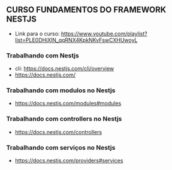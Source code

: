 ## CURSO FUNDAMENTOS DO FRAMEWORK NESTJS
- Link para o curso: https://www.youtube.com/playlist?list=PLE0DHiXlN_qqRNX4KpkNKvFswCXHUwoyL

### Trabalhando com Nestjs
- cli: https://docs.nestjs.com/cli/overview
- https://docs.nestjs.com/

### Trabalhando com modulos no Nestjs
- https://docs.nestjs.com/modules#modules

### Trabalhando com controllers no Nestjs
- https://docs.nestjs.com/controllers

### Trabalhando com serviços no Nestjs
- https://docs.nestjs.com/providers#services